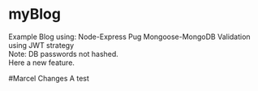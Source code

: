 # myBlog
Example Blog using: Node-Express Pug Mongoose-MongoDB Validation using JWT strategy  
Note: DB passwords not hashed.  
Here a new feature.


#Marcel Changes
A test